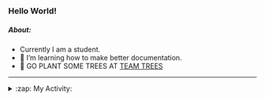 ### Hello World!

##### About:
- Currently I am a student.
- 🌱 I’m learning how to make better documentation.
- 🌱 GO PLANT SOME TREES AT [TEAM TREES](https://teamtrees.org/)

---
<details>
  <summary>:zap: My Activity:</summary>
  
<!--START_SECTION:waka-->
![Code Time](http://img.shields.io/badge/Code%20Time-987%20hrs%2015%20mins-blue)

**I'm a Night 🦉** 

```text
🌞 Morning    90 commits     ███░░░░░░░░░░░░░░░░░░░░░░   13.33% 
🌆 Daytime    152 commits    █████░░░░░░░░░░░░░░░░░░░░   22.52% 
🌃 Evening    216 commits    ████████░░░░░░░░░░░░░░░░░   32.0% 
🌙 Night      217 commits    ████████░░░░░░░░░░░░░░░░░   32.15%

```
📅 **I'm Most Productive on Tuesday** 

```text
Monday       89 commits     ███░░░░░░░░░░░░░░░░░░░░░░   13.19% 
Tuesday      132 commits    █████░░░░░░░░░░░░░░░░░░░░   19.56% 
Wednesday    77 commits     ██░░░░░░░░░░░░░░░░░░░░░░░   11.41% 
Thursday     99 commits     ███░░░░░░░░░░░░░░░░░░░░░░   14.67% 
Friday       100 commits    ███░░░░░░░░░░░░░░░░░░░░░░   14.81% 
Saturday     74 commits     ██░░░░░░░░░░░░░░░░░░░░░░░   10.96% 
Sunday       104 commits    ███░░░░░░░░░░░░░░░░░░░░░░   15.41%

```


📊 **This Week I Spent My Time On** 

```text
🔥 Editors: 
VS Code                  8 mins              █████████████████████████   100.0%

🐱‍💻 Projects: 
CSF                      8 mins              █████████████████████████   100.0%

```


 Last Updated on 20/12/2022 19:04:12 UTC
<!--END_SECTION:waka-->
</details>
